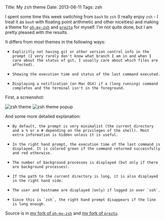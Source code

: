 Title: My <tt>zsh</tt> theme
Date: 2013-06-11
Tags: zsh

I spent some time this week switching from `bash` to `zsh` (I really enjoy
`zsh` - I treat it as `bash` with floating point arithmetic and other
niceities)
and making a theme for
[`oh-my-zsh`](https://github.com/robbyrussell/oh-my-zsh) and [`prezto`](https://github.com/sorin-ionescu/prezto)
for myself. I'm not quite done, but I am pretty pleased with
the results. 

It differs from most themes in the following ways:

-     Explicitly not having git or other version control info in the prompt (I very rarely don't know what branch I am in and when I care about the status of git, I usually care about which files are affected).
-     Showing the execution time and status of the last command executed.
-     Displaying a notification (on Mac OSX) if a (long running) command completes and the terminal isn't in the foreground.

First, a screenshot:


![`zsh` theme](|filename|/images/zsh_theme.png "My `zsh` theme")
![`zsh` theme popup](|filename|/images/zsh_theme_popup.png "A sample notification - click to focus on the terminal window.")

And some more detailed explanation:

-     By default, the prompt is very minimalist (the current directory and a % or a # depending on the privileges of the shell). Most extra information is hidden unless it is useful.
-     In the right hand prompt, the execution time of the last command is displayed. It is colored green if the command returned successfully and red otherwise.
-     The number of background processes is displayed (but only if there are background processes).
-     If the path to the current directory is long, it is also displayed in the right hand side.
-     The user and hostname are displayed (only) if logged in over `ssh`.
-     Since this is `zsh`, the right hand prompt disappears if the line is long enough.

Source is in [my fork of `oh-my-zsh`](https://github.com/awreece/oh-my-zsh/blob/master/themes/awreece.zsh-theme) and [my fork of `prezto`](https://github.com/awreece/prezto/blob/theme/modules/prompt/functions/prompt_awreece_setup).
